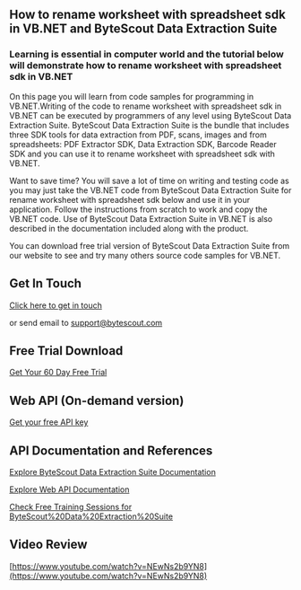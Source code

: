 ## How to rename worksheet with spreadsheet sdk in VB.NET and ByteScout Data Extraction Suite

### Learning is essential in computer world and the tutorial below will demonstrate how to rename worksheet with spreadsheet sdk in VB.NET

On this page you will learn from code samples for programming in VB.NET.Writing of the code to rename worksheet with spreadsheet sdk in VB.NET can be executed by programmers of any level using ByteScout Data Extraction Suite. ByteScout Data Extraction Suite is the bundle that includes three SDK tools for data extraction from PDF, scans, images and from spreadsheets: PDF Extractor SDK, Data Extraction SDK, Barcode Reader SDK and you can use it to rename worksheet with spreadsheet sdk with VB.NET.

Want to save time? You will save a lot of time on writing and testing code as you may just take the VB.NET code from ByteScout Data Extraction Suite for rename worksheet with spreadsheet sdk below and use it in your application. Follow the instructions from scratch to work and copy the VB.NET code. Use of ByteScout Data Extraction Suite in VB.NET is also described in the documentation included along with the product.

You can download free trial version of ByteScout Data Extraction Suite from our website to see and try many others source code samples for VB.NET.

## Get In Touch

[Click here to get in touch](https://bytescout.zendesk.com/hc/en-us/requests/new?subject=ByteScout%20Data%20Extraction%20Suite%20Question)

or send email to [support@bytescout.com](mailto:support@bytescout.com?subject=ByteScout%20Data%20Extraction%20Suite%20Question) 

## Free Trial Download

[Get Your 60 Day Free Trial](https://bytescout.com/download/web-installer?utm_source=github-readme)

## Web API (On-demand version)

[Get your free API key](https://pdf.co/documentation/api?utm_source=github-readme)

## API Documentation and References

[Explore ByteScout Data Extraction Suite Documentation](https://bytescout.com/documentation/index.html?utm_source=github-readme)

[Explore Web API Documentation](https://pdf.co/documentation/api?utm_source=github-readme)

[Check Free Training Sessions for ByteScout%20Data%20Extraction%20Suite](https://academy.bytescout.com/)

## Video Review

[https://www.youtube.com/watch?v=NEwNs2b9YN8](https://www.youtube.com/watch?v=NEwNs2b9YN8)